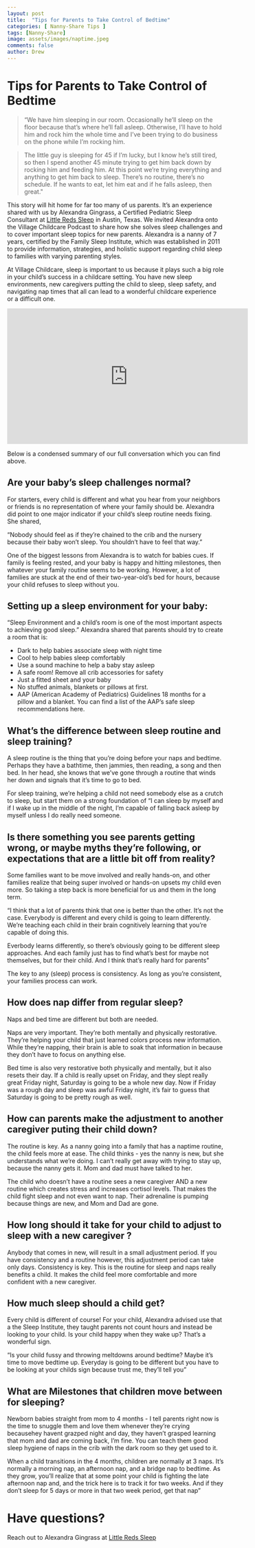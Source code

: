```yaml
---
layout: post
title:  "Tips for Parents to Take Control of Bedtime"
categories: [ Nanny-Share Tips ]
tags: [Nanny-Share]
image: assets/images/naptime.jpeg
comments: false
author: Drew
---
```


# Tips for Parents to Take Control of Bedtime

> “We have him sleeping in our room. Occasionally he’ll sleep on the floor because that’s where he’ll fall asleep. Otherwise, I’ll have to hold him and rock him the whole time and I’ve been trying to do business on the phone while I’m rocking him.

> The little guy is sleeping for 45 if I’m lucky, but I know he’s still tired, so then I spend another 45 minute trying to get him back down by rocking him and feeding him. At this point we’re trying everything and anything to get him back to sleep. There’s no routine, there’s no schedule. If he wants to eat, let him eat and if he falls asleep, then great."

This story will hit home for far too many of us parents. It’s an experience shared with us by Alexandra Gingrass, a Certified Pediatric Sleep Consultant at [Little Reds Sleep](https://www.littleredssleep.com/) in Austin, Texas. We invited Alexandra onto the Village Childcare Podcast to share how she solves sleep challenges and to cover important sleep topics for new parents. Alexandra is a nanny of 7 years, certified by the Family Sleep Institute, which was established in 2011 to provide information, strategies, and holistic support regarding child sleep to families with varying parenting styles.

At Village Childcare, sleep is important to us because it plays such a big role in your child’s success in a childcare setting. You have new sleep environments, new caregivers putting the child to sleep, sleep safety, and navigating nap times that all can lead to a wonderful childcare experience or a difficult one. 

<iframe width="560" height="315" src="https://www.youtube.com/embed/-cMV2vslDd8" frameborder="0" allow="accelerometer; autoplay; clipboard-write; encrypted-media; gyroscope; picture-in-picture" allowfullscreen></iframe>

Below is a condensed summary of our full conversation which you can find above.

## Are your baby’s sleep challenges normal? 

For starters, every child is different and what you hear from your neighbors or friends is no representation of where your family should be. Alexandra did point to one major indicator if your child’s sleep routine needs fixing. She shared, 

“Nobody should feel as if they’re chained to the crib and the nursery because their baby won’t sleep. You shouldn’t have to feel that way.” 

One of the biggest lessons from Alexandra is to watch for babies cues. If family is feeling rested, and your baby is happy and hitting milestones, then whatever your family routine seems to be working. However, a lot of families are stuck at the end of their two-year-old’s bed for hours, because your child refuses to sleep without you. 

## Setting up a sleep environment for your baby:

“Sleep Environment and a child’s room is one of the most important aspects to achieving good sleep.” Alexandra shared that parents should try to create a room that is:

- Dark to help babies associate sleep with night time
- Cool to help babies sleep comfortably
- Use a sound machine to help a baby stay asleep
- A safe room! Remove all crib accessories for safety
- Just a fitted sheet and your baby
- No stuffed animals, blankets or pillows at first. 
- AAP (American Academy of Pediatrics) Guidelines 18 months for a pillow and a blanket. You can find a list of the AAP’s safe sleep recommendations here.

## What’s the difference between sleep routine and sleep training?

A sleep routine is the thing that you’re doing before your naps and bedtime. Perhaps they have a bathtime, then jammies, then reading, a song and then bed. In her head, she knows that we’ve gone through a routine that winds her down and signals that it’s time to go to bed. 

For sleep training, we’re helping a child not need somebody else as a crutch to sleep, but start them on a strong foundation of “I can sleep by myself and if I wake up in the middle of the night, I’m capable of falling back asleep by myself unless I do really need someone. 


##  Is there something you see parents getting wrong, or maybe myths they’re following, or expectations that are a little bit off from reality?

Some families want to be move involved and really hands-on, and other families realize that being super involved or hands-on upsets my child even more. So taking a step back is more beneficial for us and them in the long term. 

“I think that a lot of parents think that one is better than the other. It’s not the case. Everybody is different and every child is going to learn differently. We’re teaching each child in their brain cognitively learning that you’re capable of doing this. 

Everbody learns differently, so there’s obviously going to be different sleep approaches. And each family just has to find what’s best for maybe not themselves, but for their child. And I think that’s really hard for parents”

The key to any (sleep) process is consistency. As long as you’re consistent, your families process can work. 

## How does nap differ from regular sleep?

Naps and bed time are different but both are needed. 

Naps are very important. They’re both mentally and physically restorative. They’re helping your child that just learned colors process new information.  While they’re napping, their brain is able to soak that information in because they don’t have to focus on anything else.

Bed time is also very restorative both physically and mentally, but it also resets their day. If a child is really upset on Friday, and they slept really great Friday night, Saturday is going to be a whole new day. Now if Friday was a rough day and sleep was awful Friday night, it’s fair to guess that Saturday is going to be pretty rough as well. 

## How can parents make the adjustment to another caregiver puting their child down?

The routine is key. As a nanny going into a family that has a naptime routine, the child feels more at ease. The child thinks - yes the nanny is new, but she understands what we’re doing. I can’t really get away with trying to stay up, because the nanny gets it. Mom and dad must have talked to her.

The child who doesn’t have a routine sees a new caregiver AND a new routine which creates stress and increases cortisol levels. That makes the child fight sleep and not even want to nap. Their adrenaline is pumping because things are new, and Mom and Dad are gone. 

## How long should it take for your child to adjust to sleep with a new caregiver ?

Anybody that comes in new, will result in a small adjustment period. If you have consistency and a routine however, this adjustment period can take only days. Consistency is key. This is the routine for sleep and naps really benefits a child. It makes the child feel more comfortable and more confident with a new caregiver.  

## How much sleep should a child get?

Every child is different of course! For your child, Alexandra advised use that a the Sleep Institute, they taught parents not count hours and instead be looking to your child. Is your child happy when they wake up? That’s a wonderful sign.  

“Is your child fussy and throwing meltdowns around bedtime? Maybe it’s time to move bedtime up. Everyday is going to be different but you have to be looking at your childs sign because trust me, they’ll tell you”

## What are Milestones that children move between for sleeping?

Newborn babies straight from mom to 4 months - I tell parents right now is the time to snuggle them and love them whenever they’re crying becausehey havent grazped night and day, they haven’t grasped learning that mom and dad are coming back, I’m fine. You can teach them good sleep hygiene of naps in the crib with the dark room so they get used to it.

When a child transitions in the 4 months, children are normally at 3 naps.  It’s normally a morning nap, an afternoon nap, and a bridge nap to bedtime. As they grow, you’ll realize that at some point your child is fighting the late afternoon nap and, and the trick here is to track it for two weeks. And if they don’t sleep for 5 days or more in that two week period, get that nap” 

# Have questions? 

Reach out to Alexandra Gingrass at [Little Reds Sleep](https://www.littleredssleep.com/)
